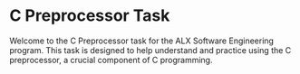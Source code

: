 # C Preprocessor Task

Welcome to the C Preprocessor task for the ALX Software Engineering program. This task is designed to help understand and practice using the C preprocessor, a crucial component of C programming.

